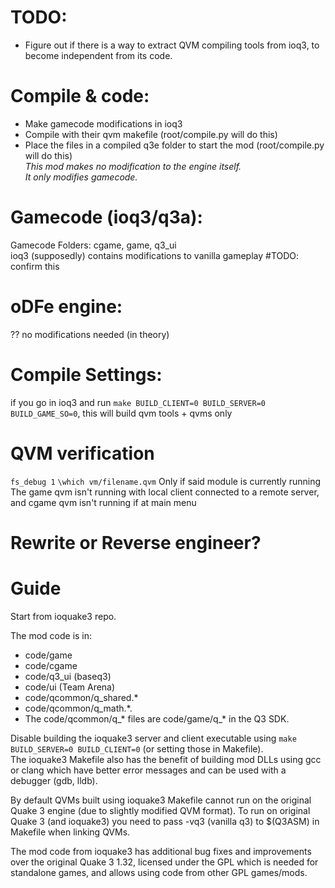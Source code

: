 # TODO:
- Figure out if there is a way to extract QVM compiling tools from ioq3, to become independent from its code.

# Compile & code:
  - Make gamecode modifications in ioq3  
  - Compile with their qvm makefile (root/compile.py will do this)  
  - Place the files in a compiled q3e folder to start the mod (root/compile.py will do this)  
_This mod makes no modification to the engine itself._  
_It only modifies gamecode._  

# Gamecode (ioq3/q3a): 
  Gamecode Folders: cgame, game, q3_ui  
  ioq3 (supposedly) contains modifications to vanilla gameplay    #TODO: confirm this  

# oDFe engine:
  ?? no modifications needed (in theory)  

# Compile Settings:
if you go in ioq3 and run `make BUILD_CLIENT=0 BUILD_SERVER=0 BUILD_GAME_SO=0`, this will build qvm tools + qvms only


# QVM verification
`fs_debug 1`
`\which vm/filename.qvm`
Only if said module is currently running
The game qvm isn't running with local client connected to a remote server,  
and cgame qvm isn't running if at main menu


# Rewrite or Reverse engineer?  


# Guide
Start from ioquake3 repo.

The mod code is in:
- code/game  
- code/cgame  
- code/q3_ui (baseq3)
- code/ui (Team Arena)  
- code/qcommon/q_shared.*
- code/qcommon/q_math.*.
- The code/qcommon/q_* files are code/game/q_* in the Q3 SDK.

Disable building the ioquake3 server and client executable using `make BUILD_SERVER=0 BUILD_CLIENT=0` (or setting those in Makefile).  
The ioquake3 Makefile also has the benefit of building mod DLLs using gcc or clang which have better error messages and can be used with a debugger (gdb, lldb).

By default QVMs built using ioquake3 Makefile cannot run on the original Quake 3 engine (due to slightly modified QVM format). To run on original Quake 3 (and ioquake3) you need to pass -vq3 (vanilla q3) to $(Q3ASM) in Makefile when linking QVMs.

The mod code from ioquake3 has additional bug fixes and improvements over the original Quake 3 1.32, licensed under the GPL which is needed for standalone games, and allows using code from other GPL games/mods. 